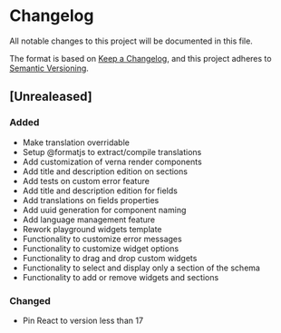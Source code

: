 # Changelog

All notable changes to this project will be documented in this file.

The format is based on [Keep a Changelog](https://keepachangelog.com/en/1.0.0/),
and this project adheres to [Semantic
Versioning](https://semver.org/spec/v2.0.0.html).

## [Unrealeased]

### Added

- Make translation overridable
- Setup @formatjs to extract/compile translations
- Add customization of verna render components
- Add title and description edition on sections
- Add tests on custom error feature
- Add title and description edition for fields
- Add translations on fields properties
- Add uuid generation for component naming
- Add language management feature
- Rework playground widgets template
- Functionality to customize error messages
- Functionality to customize widget options
- Functionality to drag and drop custom widgets
- Functionality to select and display only a section of the schema
- Functionality to add or remove widgets and sections

### Changed

- Pin React to version less than 17

[unreleased]: https://github.com/openfun/verna
